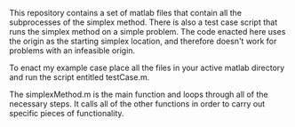   This repository contains a set of matlab files that contain all the subprocesses of the simplex method. There is also a test case script that runs the simplex method on a simple problem. The code enacted here uses the origin as the starting simplex location, and therefore doesn't work for problems with an infeasible origin.
  
  To enact my example case place all the files in your active matlab directory and run the script entitled testCase.m.
  
  The simplexMethod.m is the main function and loops through all of the necessary steps. It calls all of the other functions in order to carry out specific pieces of functionality.
